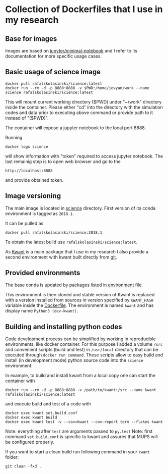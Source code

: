 # Collection of Dockerfiles that I use in my research

## Base for images

Images are based on [jupyter/minimal-notebook](https://github.com/jupyter/docker-stacks/tree/master/minimal-notebook) and I refer to its documentation for more specific usage cases.


## Basic usage of science image

    docker pull rafalskolasinski/science:latest
    docker run --rm -d -p 8888:8888 -v $PWD:/home/jovyan/work --name science rafalskolasinski/science:latest

This will mount current working directory ($PWD) under "~/work" directory inside the container.
Please either "cd" into the directory with the simulation codes and data prior to executing above command or provide path to it instead of "($PWD)".

The container will expose a jupyter notebook to the local port 8888.

Running

    docker logs science

will show information with "token" required to access jupyter notebook.
The last remainig step is to open web browser and go to the

    http://localhost:8888

and provide obtained token.


## Image versioning
The main image is located in [science](science/) directory.
First version of its conda environment is tagged as ``2018.1``.

It can be pulled as

    docker pull rafalskolasinski/science:2018.1


To obtain the latest build use ``rafalskolasinski/science:latest``.

As [Kwant](https://kwant-project.org/) is a main package that I use in my research I also provide a second environment with kwant built directly from [git](https://gitlab.kwant-project.org/kwant/kwant).


## Provided environments
The base conda is updated by packages listed in [environment](science/environment.yml) file.

This environment is then cloned and stable version of Kwant is replaced with a version installed from sources in version specified by ``KWANT_HASH`` variable inside the [Dockerfile](science/Dockerfile).
The environment is named ``kwant`` and has display name ``Python3 (dev-kwant)``.


## Building and installing python codes
Code development process can be simplified by working in reproducible environments, like docker container.
For this purpose I added a volume ``/src`` and convenient scripts (build and test) in ``/usr/local`` directory that can be executed through ``docker run command``.
These scripts allow to easy build and install (in development mode) python source code into the ``science`` environment.

In example, to build and install kwant from a local copy one can start the container with

    docker run --rm -d -p 8888:8888 -v /path/to/kwant:/src --name kwant rafalskolasinski/science:latest

and execute build and test of a code with

    docker exec kwant set.build.conf
    docker exec kwant build
    docker exec kwant test -v --cov=kwant --cov-report term --flakes kwant

Note: everything after ``test`` are arguments passed to ``py.test``
Note: first command ``set.build.conf`` is specific to kwant and assures that MUPS will be configured properly.

If you want to start a clean build run following command in your ``kwant`` folder:

    git clean -fxd .
